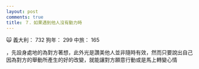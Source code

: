 ```yaml
---
layout: post
comments: true
title: ７．如果遇到他人沒有動力時
---
```


:scream_cat: 義大利： 732 狗年： 299 中旅： 165


，先設身處地的為對方著想，此外光是讚美他人並非隨時有效，然而只要說出自己因為對方的舉動所產生的好的改變，就能讓對方願意行動或是馬上轉變心情
